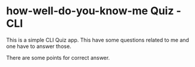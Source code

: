 # how-well-do-you-know-me Quiz - CLI

This is a simple CLI Quiz app.
This have some questions related to me and one have to answer those.

There are some points for correct answer.